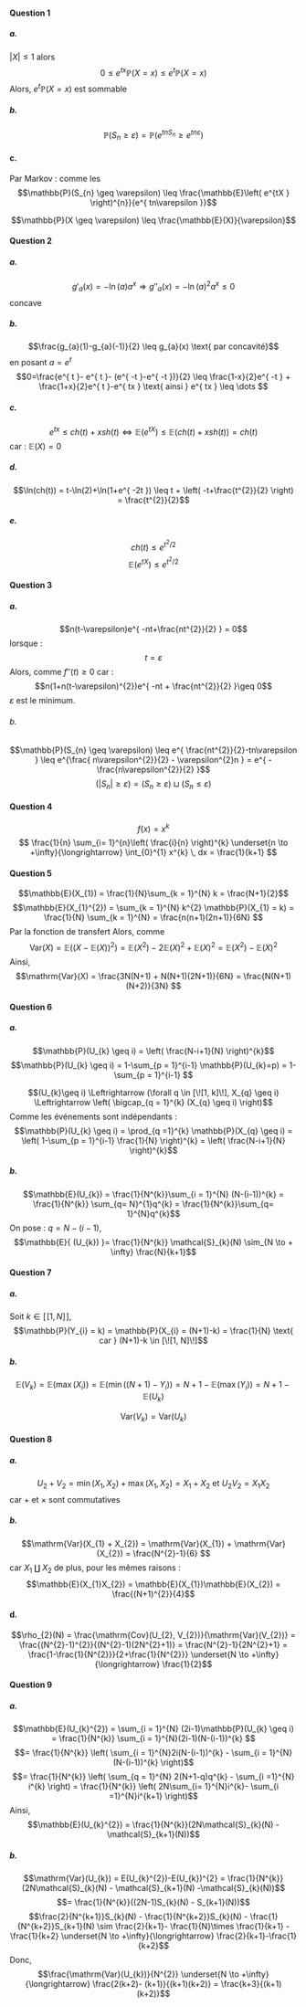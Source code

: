 #### Question 1
##### a.
$\left| X\right| \leq 1$ alors
$$0 \leq e^{ tx }\mathbb{P}(X = x) \leq e^{ t }\mathbb{P}(X=x) $$
Alors, $e^{ t }\mathbb{P}(X = x)$ est sommable

##### b.
$$\mathbb{P}(S_{n} \geq \varepsilon) = \mathbb{P}(e^{ tnS_{n} } \geq e^{ tn\varepsilon })$$

#### c.
Par Markov : comme les 
$$\mathbb{P}(S_{n} \geq \varepsilon) \leq \frac{\mathbb{E}\left( e^{tX } \right)^{n}}{e^{ tn\varepsilon }}$$


$$\mathbb{P}(X \geq \varepsilon) \leq \frac{\mathbb{E}(X)}{\varepsilon}$$
#### Question 2
##### a.
$$g'_{a}(x) = -\ln(a) a^{x} \Rightarrow g''_{a}(x) = -\ln(a)^{2}a^{x} \leq 0$$
concave

##### b.
$$\frac{g_{a}(1)-g_{a}(-1)}{2} \leq g_{a}(x) \text{ par concavité}$$
en posant $a = e^{ t }$
$$0=\frac{e^{ t }- e^{ t }- (e^{ -t }-e^{ -t })}{2} \leq \frac{1-x}{2}e^{ -t } + \frac{1+x}{2}e^{ t }-e^{ tx } \text{ ainsi } e^{ tx } \leq \dots $$

##### c.
$$e^{ tx } \leq ch(t) + xsh(t) \Leftrightarrow \mathbb{E}(e^{ tX }) \leq \mathbb{E}(ch(t) + xsh(t)) = ch(t) $$
car : $\mathbb{E}(X) = 0$ 

##### d.
$$\ln(ch(t)) = t-\ln(2)+\ln(1+e^{ -2t }) \leq t + \left( -t+\frac{t^{2}}{2} \right) = \frac{t^{2}}{2}$$
##### e.
$$ch(t) \leq e^{ t^{2}/2 }$$
$$\mathbb{E}(e^{ tX }) \leq e^{ t^{2}/2 } $$

#### Question 3
##### a.
$$n(t-\varepsilon)e^{ -nt+\frac{nt^{2}}{2} } = 0$$
lorsque : 
$$t = \varepsilon$$
Alors, comme $f''(t) \geq 0$ car : 
$$n(1+n(t-\varepsilon)^{2})e^{ -nt + \frac{nt^{2}}{2} }\geq 0$$
$\varepsilon$ est le minimum.

###### b.
$$\mathbb{P}(S_{n} \geq \varepsilon) \leq e^{ \frac{nt^{2}}{2}-tn\varepsilon } \leq e^{\frac{ n\varepsilon^{2}}{2} - \varepsilon^{2}n } = e^{ -\frac{n\varepsilon^{2}}{2} }$$
$$(\left| S_{n}\right| \geq \varepsilon) = (S_{n} \geq \varepsilon) \sqcup (S_{n} \leq \varepsilon)$$

#### Question 4
$$f(x) = x^{k}$$
$$ \frac{1}{n} \sum_{i= 1}^{n}\left( \frac{i}{n} \right)^{k} \underset{n \to +\infty}{\longrightarrow} \int_{0}^{1} x^{k} \, dx = \frac{1}{k+1}  $$


#### Question 5
$$\mathbb{E}(X_{1}) = \frac{1}{N}\sum_{k = 1}^{N} k = \frac{N+1}{2}$$
$$\mathbb{E}(X_{1}^{2}) = \sum_{k = 1}^{N} k^{2} \mathbb{P}(X_{1} = k) = \frac{1}{N} \sum_{k = 1}^{N} =  \frac{n(n+1)(2n+1)}{6N} $$
Par la fonction de transfert
Alors, comme 
$$\mathrm{Var}(X) = \mathbb{E}((X-\mathbb{E}(X))^{2}) = \mathbb{E}(X^{2})-2\mathbb{E}(X)^{2}+\mathbb{E}(X)^{2} = \mathbb{E}(X^{2}) - \mathbb{E}(X)^{2}$$
Ainsi, 
$$\mathrm{Var}(X) = \frac{3N(N+1) + N(N+1)(2N+1)}{6N} = \frac{N(N+1)(N+2)}{3N} $$

#### Question 6
##### a.
$$\mathbb{P}(U_{k} \geq i) = \left( \frac{N-i+1}{N} \right)^{k}$$
$$\mathbb{P}(U_{k} \geq i) = 1-\sum_{p = 1}^{i-1} \mathbb{P}(U_{k}=p) = 1-\sum_{p = 1}^{i-1}  $$

$$(U_{k}\geq i) \Leftrightarrow (\forall q \in [\![1, k]\!], X_{q} \geq i) \Leftrightarrow \left( \bigcap_{q = 1}^{k} (X_{q} \geq i) \right)$$
Comme les événements sont indépendants : 
$$\mathbb{P}(U_{k} \geq i) = \prod_{q =1}^{k} \mathbb{P}(X_{q} \geq i) = \left( 1-\sum_{p = 1}^{i-1} \frac{1}{N} \right)^{k} = \left( \frac{N-i+1}{N} \right)^{k}$$

##### b.
$$\mathbb{E}(U_{k}) = \frac{1}{N^{k}}\sum_{i = 1}^{N} (N-(i-1))^{k} = \frac{1}{N^{k}} \sum_{q= N}^{1}q^{k} = \frac{1}{N^{k}}\sum_{q= 1}^{N}q^{k}$$
On pose : $q = N-(i-1)$, 
$$\mathbb{E}{ (U_{k}) }= \frac{1}{N^{k}} \mathcal{S}_{k}(N) \sim_{N \to + \infty} \frac{N}{k+1}$$

#### Question 7
##### a.
Soit $k \in [\![1, N]\!]$, 
$$\mathbb{P}(Y_{i} = k) = \mathbb{P}(X_{i} = (N+1)-k) = \frac{1}{N} \text{ car } (N+1)-k \in [\![1, N]\!]$$

##### b.

$$\mathbb{E}(V_{k}) = \mathbb{E}(\max(X_{i})) = \mathbb{E}(\min((N+1)-Y_{i})) = N+1-\mathbb{E}(\max(Y_{i})) = N+1- \mathbb{E}(U_{k})$$

$$\mathrm{Var}(V_{k}) = \mathrm{Var}(U_{k})$$

#### Question 8
##### a.
$$U_{2} + V_{2} = \min(X_{1}, X_{2}) + \max(X_{1}, X_{2}) = X_{1} + X_{2} \text{ et } U_{2}V_{2} = X_{1}X_{2}$$
car $+$ et $\times$ sont commutatives

##### b.
$$\mathrm{Var}(X_{1} + X_{2}) = \mathrm{Var}(X_{1}) + \mathrm{Var}(X_{2}) = \frac{N^{2}-1}{6} $$
car $X_{1} \amalg X_{2}$ de plus, pour les mêmes raisons : 
$$\mathbb{E}(X_{1}X_{2}) = \mathbb{E}(X_{1})\mathbb{E}(X_{2}) = \frac{(N+1)^{2}}{4}$$

#### d.
$$\rho_{2}(N) = \frac{\mathrm{Cov}(U_{2}, V_{2})}{\mathrm{Var}(V_{2})} = \frac{(N^{2}-1)^{2}}{(N^{2}-1)(2N^{2}+1)} = \frac{N^{2}-1}{2N^{2}+1} = \frac{1-\frac{1}{N^{2}}}{2+\frac{1}{N^{2}}} \underset{N \to +\infty}{\longrightarrow} \frac{1}{2}$$

#### Question 9
##### a.
$$\mathbb{E}(U_{k}^{2}) = \sum_{i = 1}^{N} (2i-1)\mathbb{P}(U_{k} \geq i) = \frac{1}{N^{k}} \sum_{i = 1}^{N}(2i-1)(N-(i-1))^{k}  $$
$$= \frac{1}{N^{k}} \left( \sum_{i = 1}^{N}2i(N-(i-1))^{k} - \sum_{i = 1}^{N} (N-(i-1))^{k} \right)$$
$$= \frac{1}{N^{k}} \left( \sum_{q = 1}^{N} 2(N+1-q)q^{k} -  \sum_{i =1}^{N} i^{k} \right) = \frac{1}{N^{k}} \left( 2N\sum_{i=  1}^{N}i^{k}- \sum_{i =1}^{N}i^{k+1} \right)$$
Ainsi, 
$$\mathbb{E}(U_{k}^{2}) = \frac{1}{N^{k}}(2N\mathcal{S}_{k}(N) - \mathcal{S}_{k+1}(N))$$

##### b.
$$\mathrm{Var}(U_{k}) = E(U_{k}^{2})-E(U_{k})^{2} = \frac{1}{N^{k}}(2N\mathcal{S}_{k}(N) - \mathcal{S}_{k+1}(N) -\mathcal{S}_{k}(N))$$
$$= \frac{1}{N^{k}}((2N-1)S_{k}(N) - S_{k+1}(N))$$
$$\frac{2}{N^{k+1}}S_{k}(N) - \frac{1}{N^{k+2}}S_{k}(N) - \frac{1}{N^{k+2}}S_{k+1}(N) \sim \frac{2}{k+1}- \frac{1}{N}\times \frac{1}{k+1} - \frac{1}{k+2} \underset{N \to +\infty}{\longrightarrow} \frac{2}{k+1}-\frac{1}{k+2}$$
Donc, 
$$\frac{\mathrm{Var}(U_{k})}{N^{2}} \underset{N \to +\infty}{\longrightarrow} \frac{2(k+2)- (k+1)}{(k+1)(k+2)} = \frac{k+3}{(k+1)(k+2)}$$
